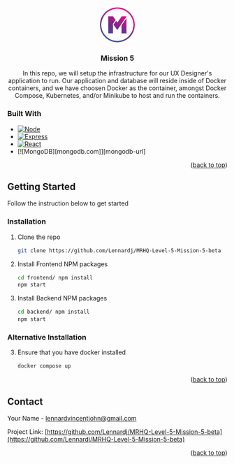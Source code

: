 <a name="readme-top"></a>

<br />
<div align="center">
  <a href="https://github.com/lennardj/MRHQ-Level-5-Mission-5">
    <img src="images/logo.jpeg" alt="Logo" width="80" height="80">
  </a>

<h3 align="center">Mission 5</h3>

  <p align="center">
    In this repo, we will setup the infrastructure for our UX Designer's application to run.  Our application and database will reside inside of Docker containers, and we have choosen Docker as the container, amongst Docker Compose, Kubernetes, and/or Minikube to host and run the containers.  
  </p>
</div>

### Built With

- [![Node][node.js]][node-url]
- [![Express][express.js]][express-url]
- [![React][react.js]][react-url]
- [![MongoDB][mongodb.com]][mongodb-url]
<!-- - [![Vue][vue.js]][vue-url]
- [![Angular][angular.io]][angular-url]
- [![Svelte][svelte.dev]][svelte-url]
- [![Laravel][laravel.com]][laravel-url]
- [![Bootstrap][bootstrap.com]][bootstrap-url]
- [![JQuery][jquery.com]][jquery-url] -->

<p align="right">(<a href="#readme-top">back to top</a>)</p>

<!-- GETTING STARTED -->

## Getting Started

Follow the instruction below to get started

### Installation

1. Clone the repo
   ```sh
   git clone https://github.com/Lennardj/MRHQ-Level-5-Mission-5-beta
   ```
2. Install Frontend NPM packages
   ```sh
   cd frontend/ npm install
   npm start
   ```
3. Install Backend NPM packages
   ```sh
   cd backend/ npm install
   npm start
   ```

### Alternative Installation

3. Ensure that you have docker installed
   ```sh
   docker compose up
   ```

<p align="right">(<a href="#readme-top">back to top</a>)</p>

<!-- CONTACT -->

## Contact

Your Name - lennardvincentjohn@gmail.com

Project Link: [https://github.com/Lennardj/MRHQ-Level-5-Mission-5-beta](https://github.com/Lennardj/MRHQ-Level-5-Mission-5-beta)

<p align="right">(<a href="#readme-top">back to top</a>)</p>

[react.js]: https://img.shields.io/badge/React-20232A?style=for-the-badge&logo=react&logoColor=61DAFB
[react-url]: https://reactjs.org/
[node.js]: https://img.shields.io/badge/Node.js-339933?style=for-the-badge&logo=nodedotjs&logoColor=white
[node-url]: https://nodejs.org/en/
[express.js]: https://img.shields.io/badge/Express.js-000000?style=for-the-badge&logo=express&logoColor=white
[express-url]: https://expressjs.com/
